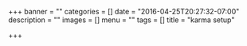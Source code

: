 +++
banner = ""
categories = []
date = "2016-04-25T20:27:32-07:00"
description = ""
images = []
menu = ""
tags = []
title = "karma setup"

+++

<!--more-->
